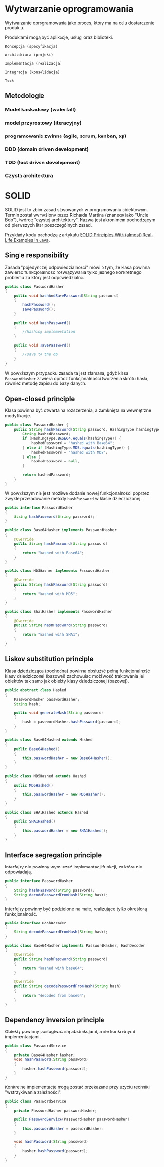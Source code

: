 Wytwarzanie oprogramowania
==========================

Wytwarzanie oprogramowania jako proces, który ma na celu dostarczenie produktu.

Produktami mogą być aplikacje, usługi oraz biblioteki.

```
Koncepcja (specyfikacja)

Architektura (projekt)

Implementacja (realizacja)

Integracja (konsolidacja)

Test
```

Metodologie
-----------

### Model kaskadowy (waterfall)

### model przyrostowy (iteracyjny)

### programowanie zwinne (agile, scrum, kanban, xp)

### DDD (domain driven development)

### TDD (test driven development)

### Czysta architektura

SOLID
=====

SOLID jest to zbiór zasad stosowanych w programowaniu obiektowym. Termin został wymyślony przez Richarda Martina (znanego jako "Uncle Bob"), twórcę "czystej architektury". Nazwa jest akronimem pochodzącym od pierwszych liter poszczególnych zasad.

Przykłady kodu pochodzą z artykułu [SOLID Principles With (almost) Real-Life Examples in Java](https://betterprogramming.pub/solid-principles-with-almost-real-life-examples-in-java-b292a4e2c18b).

Single responsibility
---------------------

Zasada "pojedynczej odpowiedzialności" mówi o tym, że klasa powinna zawierać funkcjonalność rozwiązywania tylko jednego konkretnego problemu za który jest odpowiedzialna.

```java
public class PasswordHasher
{
    public void hashAndSavePassword(String password)
    {
        hashPassword();
        savePassword();
    }

    public void hashPassword()
    {
        //hashing implementation
    }

    public void savePassword()
    {
        //save to the db
    }
}
```

W powyższym przypadku zasada ta jest złamana, gdyż klasa ``PasswordHasher`` zawiera oprócz funkcjonalności tworzenia skrótu hasła, również metodę zapisu do bazy danych.

Open-closed principle
---------------------

Klasa powinna być otwarta na rozszerzenia, a zamknięta na wewnętrzne modyfikacje.

```java
public class PasswordHasher {
    public String hashPassword(String password, HashingType hashingType) {
        String hashedPassword;
        if (HashingType.BASE64.equals(hashingType)) {
            hashedPassword = "hashed with Base64";
        } else if (HashingType.MD5.equals(hashingType)) {
            hashedPassword = "hashed with MD5";
        } else {
            hashedPassword = null;
        }

        return hashedPassword;
    }
}
```

W powyższym nie jest możliwe dodanie nowej funkcjonalności poprzez zwykłe przeładowanie metody ``hashPassword`` w klasie dziedziczonej.

```java
public interface PasswordHasher
{
    String hashPassword(String password);
}
```

```java
public class Base64Hasher implements PasswordHasher
{
    @Override
    public String hashPassword(String password)
    {
        return "hashed with Base64";
    }
}
```

```java
public class MD5Hasher implements PasswordHasher
{
    @Override
    public String hashPassword(String password)
    {
        return "hashed with MD5";
    }
}
```

```java
public class Sha1Hasher implements PasswordHasher
{
    @Override
    public String hashPassword(String password)
    {
        return "hashed with SHA1";
    }
}
```

Liskov substitution principle
-----------------------------

Klasa dziedzicząca (pochodna) powinna obsłużyć pełną funkcjonalność klasy dziedziczonej (bazowej) zachowując możliwość traktowania jej obiektów tak samo jak obiekty klasy dziedziczonej (bazowej).

```java
public abstract class Hashed
{
    PasswordHasher passwordHasher;
    String hash;

    public void generateHash(String password)
    {
        hash = passwordHasher.hashPassword(password);
    }
}
```

```java
public class Base64Hashed extends Hashed
{
    public Base64Hashed()
    {
        this.passwordHasher = new Base64Hasher();
    }
}
```

```java
public class MD5Hashed extends Hashed
{
    public MD5Hashed()
    {
        this.passwordHasher = new MD5Hasher();
    }
}
```

```java
public class SHA1Hashed extends Hashed
{
    public SHA1Hashed()
    {
        this.passwordHasher = new SHA1Hashed();
    }
}
```

Interface segregation principle
-------------------------------

Interfejsy nie powinny wymuszać implementacji funkcji, za które nie odpowiadają.

```java
public interface PasswordHasher
{
    String hashPassword(String password);
    String decodePasswordFromHash(String hash);
}
```

Interfejsy powinny być podzielone na małe, realizujące tylko określoną funkcjonalność.

```java
public interface HashDecoder
{
    String decodePasswordFromHash(String hash);
}
```

```java
public class Base64Hasher implements PasswordHasher, HashDecoder
{
    @Override
    public String hashPassword(String password)
    {
        return "hashed with base64";
    }

    @Override
    public String decodePasswordFromHash(String hash)
    {
        return "decoded from base64";
    }
}
```

Dependency inversion principle
------------------------------

Obiekty powinny posługiwać się abstrakcjami, a nie konkretnymi implementacjami.

```java
public class PasswordService
{
    private Base64Hasher hasher;
    void hashPassword(String password)
    {
        hasher.hashPassword(password);
    }
}
```

Konkretne implementacje mogą zostać przekazane przy użyciu techniki "wstrzykiwania zależności".

```java
public class PasswordService
{
    private PasswordHasher passwordHasher;

    public PasswordService(PasswordHasher passwordHasher)
    {
        this.passwordHasher = passwordHasher;
    }

    void hashPassword(String password)
    {
        hasher.hashPassword(password);
    }
}
```
